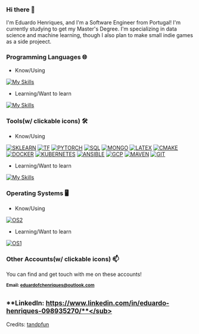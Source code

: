 ### Hi there 👋

I'm Eduardo Henriques, and I'm a Software Engineer from Portugal! I'm currently studying to get my Master's Degree. I'm specializing in data science and machine learning,
though I also plan to make small indie games as a side projeect.  


<!-- ![Swastik Baranwal's GitHub Stats](https://github-readme-stats.vercel.app/api?username=EduardoHenriques&show_icons=true&include_all_commits=true) -->


### Programming Languages 🌐

- Know/Using

[![My Skills](https://skillicons.dev/icons?i=c,cpp,python,bash,lua,cs,java,matlab&theme=dark&perline=8)](https://skillicons.dev)

- Learning/Want to learn

[![My Skills](https://skillicons.dev/icons?i=kotlin,r,go&theme=dark&perline=3)](https://skillicons.dev)

### Tools(w/ clickable icons) 🛠️

- Know/Using

[![SKLEARN](https://skillicons.dev/icons?i=sklearn&theme=dark&perline=5)](https://scikit-learn.org/stable/)
[![TF](https://skillicons.dev/icons?i=tensorflow&theme=dark&perline=5)](https://www.tensorflow.org/)
[![PYTORCH](https://skillicons.dev/icons?i=pytorch&theme=dark&perline=5)](https://pytorch.org/)
[![SQL](https://skillicons.dev/icons?i=mysql&theme=dark&perline=5)](https://www.microsoft.com/en-us/sql-server)
[![MONGO](https://skillicons.dev/icons?i=mongodb&theme=dark&perline=5)](https://www.mongodb.com/)
[![LATEX](https://skillicons.dev/icons?i=latex&theme=dark&perline=5)](https://www.latex-project.org/)
[![CMAKE](https://skillicons.dev/icons?i=cmake&theme=dark&perline=5)](https://cmake.org/)
[![DOCKER](https://skillicons.dev/icons?i=docker&theme=dark&perline=5)](https://www.docker.com/)
[![KUBERNETES](https://skillicons.dev/icons?i=kubernetes&theme=dark&perline=5)](https://kubernetes.io/)
[![ANSIBLE](https://skillicons.dev/icons?i=ansible&theme=dark&perline=5)](https://www.ansible.com/)
[![GCP](https://skillicons.dev/icons?i=gcp&theme=dark&perline=5)](https://cloud.google.com/)
[![MAVEN](https://skillicons.dev/icons?i=maven&theme=dark&perline=5)](https://maven.apache.org/)
[![GIT](https://skillicons.dev/icons?i=git&theme=dark&perline=5)](https://git-scm.com/)

<!--[![My Skills](https://skillicons.dev/icons?i=sklearn,pytorch,tensorflow,mysql,mongodb,latex,cmake,docker,kubernetes,ansible,gcp,maven,git,md&theme=dark&perline=5)](https://skillicons.dev)-->

- Learning/Want to learn

[![My Skills](https://skillicons.dev/icons?i=godot&theme=dark&perline=3)](https://godotengine.org/)

### Operating Systems 🖥️

- Know/Using

[![OS2](https://skillicons.dev/icons?i=ubuntu,mint,debian,windows&theme=dark&perline=4)](https://skillicons.dev)

- Learning/Want to learn

[![OS1](https://skillicons.dev/icons?i=arch&theme=dark&perline=4)](https://skillicons.dev)

### Other Accounts(w/ clickable icons) 📫

You can find and get touch with me on these accounts!

<sub>**Email: eduardofchenriques@outlook.com**</sub>

<sub>**LinkedIn: https://www.linkedin.com/in/eduardo-henriques-098935270/**</sub>
---
Credits: [tandpfun](https://github.com/tandpfun)
